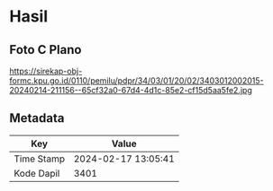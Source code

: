 # Hasil

## Foto C Plano

https://sirekap-obj-formc.kpu.go.id/0110/pemilu/pdpr/34/03/01/20/02/3403012002015-20240214-211156--65cf32a0-67d4-4d1c-85e2-cf15d5aa5fe2.jpg


## Metadata

| Key        | Value               |
| ---------- | ------------------- |
| Time Stamp | 2024-02-17 13:05:41 |
| Kode Dapil | 3401                |



